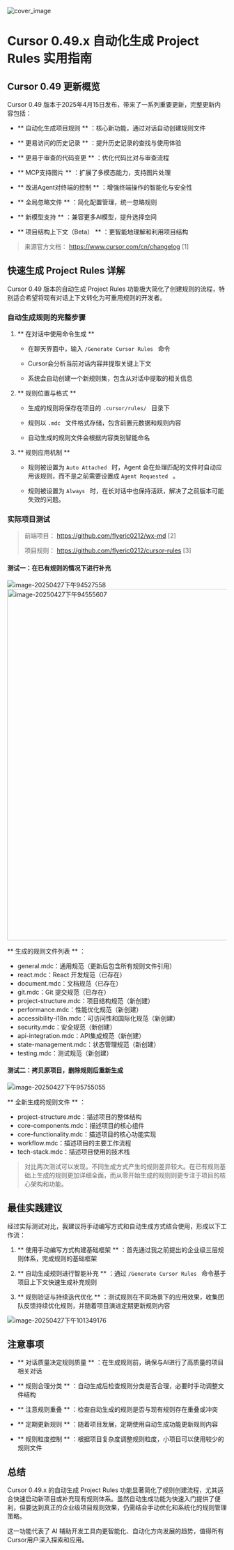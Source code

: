 ![cover_image](https://mmbiz.qpic.cn/mmbiz_jpg/tZhja1CIKf8hWPyPdiafekl6fYfVVsoY1DvYccprbmdLpDRjT6br4SsfxVnj42yBee3Xx0Cu2lb2A4yzMOMMCog/0?wx_fmt=jpeg)

# Cursor 0.49.x 自动化生成 Project Rules 实用指南



## Cursor 0.49 更新概览

Cursor 0.49 版本于2025年4月15日发布，带来了一系列重要更新，完整更新内容包括：

* ** 自动化生成项目规则  ** ：核心新功能，通过对话自动创建规则文件 

* ** 更易访问的历史记录  ** ：提升历史记录的查找与使用体验 

* ** 更易于审查的代码变更  ** ：优化代码比对与审查流程 

* ** MCP支持图片  ** ：扩展了多模态能力，支持图片处理 

* ** 改进Agent对终端的控制  ** ：增强终端操作的智能化与安全性 

* ** 全局忽略文件  ** ：简化配置管理，统一忽略规则 

* ** 新模型支持  ** ：兼容更多AI模型，提升选择空间 

* ** 项目结构上下文（Beta）  ** ：更智能地理解和利用项目结构 

> 来源官方文档：  https://www.cursor.com/cn/changelog  [1]

## 快速生成 Project Rules 详解

Cursor 0.49 版本的自动生成 Project Rules 功能极大简化了创建规则的流程，特别适合希望将现有对话上下文转化为可重用规则的开发者。

### 自动生成规则的完整步骤

1. ** 在对话中使用命令生成  **
   
   * 在聊天界面中，输入  ` /Generate Cursor Rules  ` 命令 
   
   * Cursor会分析当前对话内容并提取关键上下文 
   
   * 系统会自动创建一个新规则集，包含从对话中提取的相关信息 

2. ** 规则位置与格式  **
   
   * 生成的规则将保存在项目的  ` .cursor/rules/  ` 目录下 
   
   * 规则以  ` .mdc  ` 文件格式存储，包含前置元数据和规则内容 
   
   * 自动生成的规则文件会根据内容类别智能命名 

3. ** 规则应用机制  **
   
   * 规则被设置为  ` Auto Attached  ` 时，Agent 会在处理匹配的文件时自动应用该规则，而不是之前需要设置成  ` Agent Requested  ` 。 
   
   * 规则被设置为  ` Always  ` 时，在长对话中也保持活跃，解决了之前版本可能失效的问题。 

### 实际项目测试

> 前端项目：  https://github.com/flyeric0212/wx-md  [2]
> 
> 项目规则：  https://github.com/flyeric0212/cursor-rules  [3]

#### 测试一：在已有规则的情况下进行补充

![image-20250427下午94527558](https://mmbiz.qpic.cn/mmbiz_png/tZhja1CIKf8hWPyPdiafekl6fYfVVsoY1vqwrOaS4ic0foQ58QFhD36oYvcA9SUGuTibXAXK1G4f1nIVzPxEibia4ibg/640?wx_fmt=png&from=appmsg)
<img src="https://mmbiz.qpic.cn/mmbiz_png/tZhja1CIKf8hWPyPdiafekl6fYfVVsoY15G6P2BHibWx9XVXu9fS7jCfpIJrk1YsiclQNAgH8FfMiabCZoalVgThWQ/640?wx_fmt=png&from=appmsg" title="" alt="image-20250427下午94555607" width="806">

** 生成的规则文件列表  ** ：

* general.mdc：通用规范（更新后包含所有规则文件引用） 
* react.mdc：React 开发规范（已存在） 
* document.mdc：文档规范（已存在） 
* git.mdc：Git 提交规范（已存在） 
* project-structure.mdc：项目结构规范（新创建） 
* performance.mdc：性能优化规范（新创建） 
* accessibility-i18n.mdc：可访问性和国际化规范（新创建） 
* security.mdc：安全规范（新创建） 
* api-integration.mdc：API集成规范（新创建） 
* state-management.mdc：状态管理规范（新创建） 
* testing.mdc：测试规范（新创建） 

#### 测试二：拷贝原项目，删除规则后重新生成

![image-20250427下午95755055](https://mmbiz.qpic.cn/mmbiz_png/tZhja1CIKf8hWPyPdiafekl6fYfVVsoY1SV4LaQQZn6EbaRMcn2m74icibicskVYvgK36ZdZaQI7rEYyvIW45oibtkA/640?wx_fmt=png&from=appmsg)

** 全新生成的规则文件  ** ：

* project-structure.mdc：描述项目的整体结构 
* core-components.mdc：描述项目的核心组件 
* core-functionality.mdc：描述项目的核心功能实现 
* workflow.mdc：描述项目的主要工作流程 
* tech-stack.mdc：描述项目使用的技术栈 

> 对比两次测试可以发现，不同生成方式产生的规则差异较大。在已有规则基础上生成的规则更加详细全面，而从零开始生成的规则则更专注于项目的核心架构和功能。

## 最佳实践建议

经过实际测试对比，我建议将手动编写方式和自动生成方式结合使用，形成以下工作流：

1. ** 使用手动编写方式构建基础框架  ** ：首先通过我之前提出的企业级三层规则体系，完成规则的基础框架 

2. ** 自动生成规则进行智能补充  ** ：通过  ` /Generate Cursor Rules  ` 命令基于项目上下文快速生成补充规则 

3. ** 规则验证与持续迭代优化  ** ：测试规则在不同场景下的应用效果，收集团队反馈持续优化规则，并随着项目演进定期更新规则内容 

![image-20250427下午101349176](https://mmbiz.qpic.cn/mmbiz_png/tZhja1CIKf8hWPyPdiafekl6fYfVVsoY1QXic9wAl3eO9EGL4xnOeUrlyxzTUOT9iaWhgA9NJaF6BtOf8HwicVbasg/640?wx_fmt=png&from=appmsg)

## 注意事项

* ** 对话质量决定规则质量  ** ：在生成规则前，确保与AI进行了高质量的项目相关对话 

* ** 规则合理分类  ** ：自动生成后检查规则分类是否合理，必要时手动调整文件结构 

* ** 注意规则重叠  ** ：检查自动生成的规则是否与现有规则存在重叠或冲突 

* ** 定期更新规则  ** ：随着项目发展，定期使用自动生成功能更新规则内容 

* ** 规则粒度控制  ** ：根据项目复杂度调整规则粒度，小项目可以使用较少的规则文件 

## 总结

Cursor 0.49.x 的自动生成 Project Rules
功能显著简化了规则创建流程，尤其适合快速启动新项目或补充现有规则体系。虽然自动生成功能为快速入门提供了便利，但要达到真正的企业级项目规则效果，仍需结合手动优化和系统化的规则管理策略。

这一功能代表了 AI 辅助开发工具向更智能化、自动化方向发展的趋势，值得所有Cursor用户深入探索和应用。


